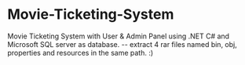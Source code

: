 # Movie-Ticketing-System
Movie Ticketing System with User &amp; Admin Panel using .NET C# and Microsoft SQL server as database.
-- extract 4 rar files named bin, obj, properties and resources in the same path. :)
